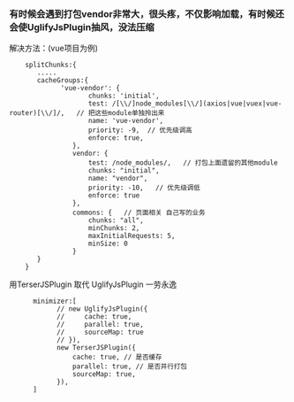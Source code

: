 ### 有时候会遇到打包vendor非常大，很头疼，不仅影响加载，有时候还会使UglifyJsPlugin抽风，没法压缩
解决方法：(vue项目为例)
     
        splitChunks:{
           .....
           cacheGroups:{
                 'vue-vendor': {
                        chunks: 'initial',
                        test: /[\\/]node_modules[\\/](axios|vue|vuex|vue-router)[\\/]/,   // 把这些module单独拎出来
                        name: 'vue-vendor',
                        priority: -9,  // 优先级调高
                        enforce: true,
                    },
                    vendor: {
                        test: /node_modules/,   // 打包上面遗留的其他module
                        chunks: "initial",
                        name: "vendor",
                        priority: -10,   // 优先级调低
                        enforce: true
                    },
                    commons: {   // 页面相关 自己写的业务
                        chunks: "all",
                        minChunks: 2,
                        maxInitialRequests: 5,
                        minSize: 0
                    }
           }
        }
         
用TerserJSPlugin 取代  UglifyJsPlugin 一劳永逸

          minimizer:[
                // new UglifyJsPlugin({
                //     cache: true,
                //     parallel: true,
                //     sourceMap: true
                // }),
                new TerserJSPlugin({
                    cache: true, // 是否缓存
                    parallel: true, // 是否并行打包
                    sourceMap: true,
                }),
          ]
